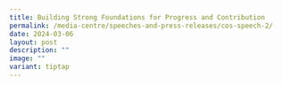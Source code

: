 ```yaml
---
title: Building Strong Foundations for Progress and Contribution
permalink: /media-centre/speeches-and-press-releases/cos-speech-2/
date: 2024-03-06
layout: post
description: ""
image: ""
variant: tiptap
---
```

